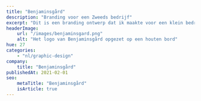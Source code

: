 ```yaml
---
title: "Benjaminsgård"
description: "Branding voor een Zweeds bedrijf"
excerpt: "Dit is een branding ontwerp dat ik maakte voor een klein bedrijf in Zweden dat hutten verhuurt in de uitgestrekte Zweedse bossen. Het symboliseert het warme, veilige gevoel dat het bedrijf wil uitdrukken."
headerImage:
    url: "/images/benjaminsgard.png"
    alt: "Het logo van Benjaminsgård opgezet op een houten bord"
hue: 27
categories:
    - "nl/graphic-design"
company:
    title: "Benjaminsgård"
publishedAt: 2021-02-01
seo:
    metaTitle: "Benjaminsgård"
    isArticle: true
---
```


<!-- FIXME: Instagram embed: https://www.instagram.com/benjaminsgard_se/ -->
